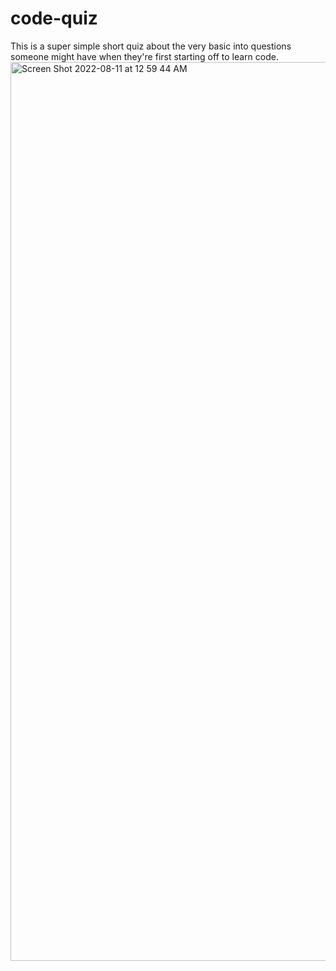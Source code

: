 # code-quiz
This is a super simple short quiz about the very basic into questions someone might have when they're first starting off to learn code.<img width="1438" alt="Screen Shot 2022-08-11 at 12 59 44 AM" src="https://user-images.githubusercontent.com/107002435/184089478-03227c14-7979-49fb-b5b1-87c9476ba94e.png">
